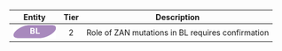 |Entity|Tier|Description              |
|:----:|:----:|------------------------------|
|![BL](images/icons/BL_tier2.png) | 2 | Role of ZAN mutations in BL requires confirmation|
